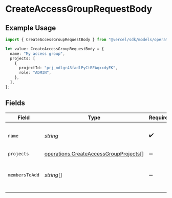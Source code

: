 # CreateAccessGroupRequestBody

## Example Usage

```typescript
import { CreateAccessGroupRequestBody } from "@vercel/sdk/models/operations";

let value: CreateAccessGroupRequestBody = {
  name: "My access group",
  projects: [
    {
      projectId: "prj_ndlgr43fadlPyCtREAqxxdyFK",
      role: "ADMIN",
    },
  ],
};
```

## Fields

| Field                                                                                          | Type                                                                                           | Required                                                                                       | Description                                                                                    | Example                                                                                        |
| ---------------------------------------------------------------------------------------------- | ---------------------------------------------------------------------------------------------- | ---------------------------------------------------------------------------------------------- | ---------------------------------------------------------------------------------------------- | ---------------------------------------------------------------------------------------------- |
| `name`                                                                                         | *string*                                                                                       | :heavy_check_mark:                                                                             | The name of the access group                                                                   | My access group                                                                                |
| `projects`                                                                                     | [operations.CreateAccessGroupProjects](../../models/operations/createaccessgroupprojects.md)[] | :heavy_minus_sign:                                                                             | N/A                                                                                            |                                                                                                |
| `membersToAdd`                                                                                 | *string*[]                                                                                     | :heavy_minus_sign:                                                                             | List of members to add to the access group.                                                    |                                                                                                |